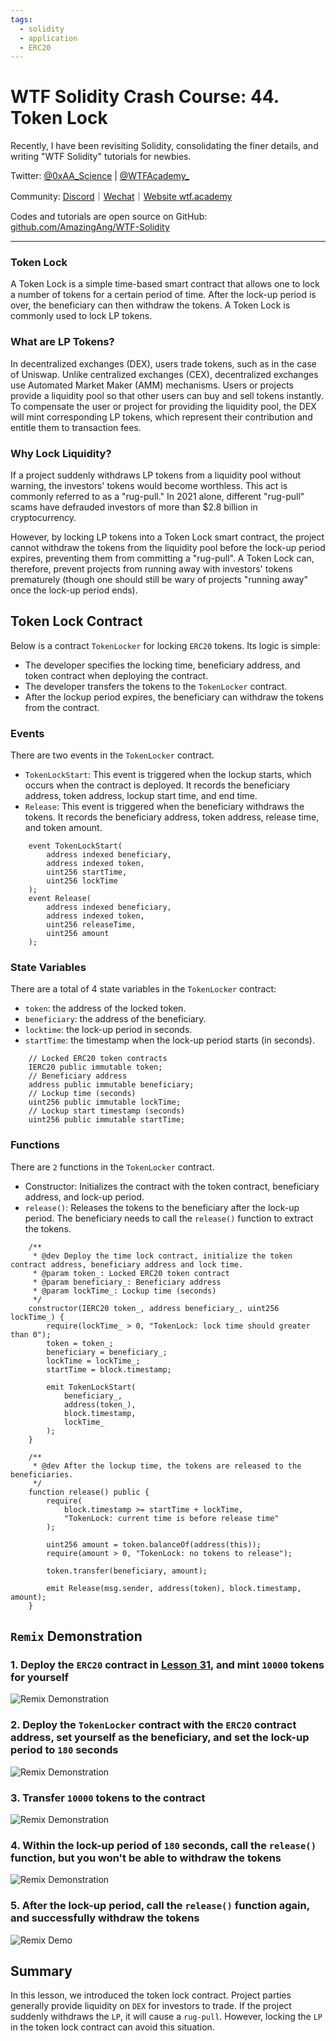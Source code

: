 ```yaml
---
tags:
  - solidity
  - application
  - ERC20
---
```


# WTF Solidity Crash Course: 44. Token Lock

Recently, I have been revisiting Solidity, consolidating the finer details, and writing "WTF Solidity" tutorials for newbies.

Twitter: [@0xAA_Science](https://twitter.com/0xAA_Science) | [@WTFAcademy_](https://twitter.com/WTFAcademy_)

Community: [Discord](https://discord.gg/5akcruXrsk)｜[Wechat](https://docs.google.com/forms/d/e/1FAIpQLSe4KGT8Sh6sJ7hedQRuIYirOoZK_85miz3dw7vA1-YjodgJ-A/viewform?usp=sf_link)｜[Website wtf.academy](https://wtf.academy)

Codes and tutorials are open source on GitHub: [github.com/AmazingAng/WTF-Solidity](https://github.com/AmazingAng/WTF-Solidity)

---

### Token Lock

A Token Lock is a simple time-based smart contract that allows one to lock a number of tokens for a certain period of time. After the lock-up period is over, the beneficiary can then withdraw the tokens. A Token Lock is commonly used to lock LP tokens.

### What are LP Tokens?

In decentralized exchanges (DEX), users trade tokens, such as in the case of Uniswap. Unlike centralized exchanges (CEX), decentralized exchanges use Automated Market Maker (AMM) mechanisms. Users or projects provide a liquidity pool so that other users can buy and sell tokens instantly. To compensate the user or project for providing the liquidity pool, the DEX will mint corresponding LP tokens, which represent their contribution and entitle them to transaction fees.

### Why Lock Liquidity?

If a project suddenly withdraws LP tokens from a liquidity pool without warning, the investors' tokens would become worthless. This act is commonly referred to as a "rug-pull." In 2021 alone, different "rug-pull" scams have defrauded investors of more than $2.8 billion in cryptocurrency.

However, by locking LP tokens into a Token Lock smart contract, the project cannot withdraw the tokens from the liquidity pool before the lock-up period expires, preventing them from committing a "rug-pull". A Token Lock can, therefore, prevent projects from running away with investors' tokens prematurely (though one should still be wary of projects "running away" once the lock-up period ends).

## Token Lock Contract

Below is a contract `TokenLocker` for locking `ERC20` tokens. Its logic is simple:

- The developer specifies the locking time, beneficiary address, and token contract when deploying the contract.
- The developer transfers the tokens to the `TokenLocker` contract.
- After the lockup period expires, the beneficiary can withdraw the tokens from the contract.

### Events

There are two events in the `TokenLocker` contract.

- `TokenLockStart`: This event is triggered when the lockup starts, which occurs when the contract is deployed. It records the beneficiary address, token address, lockup start time, and end time.
- `Release`: This event is triggered when the beneficiary withdraws the tokens. It records the beneficiary address, token address, release time, and token amount.

```solidity
    event TokenLockStart(
        address indexed beneficiary,
        address indexed token,
        uint256 startTime,
        uint256 lockTime
    );
    event Release(
        address indexed beneficiary,
        address indexed token,
        uint256 releaseTime,
        uint256 amount
    );
```

### State Variables

There are a total of 4 state variables in the `TokenLocker` contract:

- `token`: the address of the locked token.
- `beneficiary`: the address of the beneficiary.
- `locktime`: the lock-up period in seconds.
- `startTime`: the timestamp when the lock-up period starts (in seconds).

```solidity
    // Locked ERC20 token contracts
    IERC20 public immutable token;
    // Beneficiary address
    address public immutable beneficiary;
    // Lockup time (seconds)
    uint256 public immutable lockTime;
    // Lockup start timestamp (seconds)
    uint256 public immutable startTime;
```

### Functions

There are `2` functions in the `TokenLocker` contract.

- Constructor: Initializes the contract with the token contract, beneficiary address, and lock-up period.
- `release()`: Releases the tokens to the beneficiary after the lock-up period. The beneficiary needs to call the `release()` function to extract the tokens.

```solidity
    /**
     * @dev Deploy the time lock contract, initialize the token contract address, beneficiary address and lock time.
     * @param token_: Locked ERC20 token contract
     * @param beneficiary_: Beneficiary address
     * @param lockTime_: Lockup time (seconds)
     */
    constructor(IERC20 token_, address beneficiary_, uint256 lockTime_) {
        require(lockTime_ > 0, "TokenLock: lock time should greater than 0");
        token = token_;
        beneficiary = beneficiary_;
        lockTime = lockTime_;
        startTime = block.timestamp;

        emit TokenLockStart(
            beneficiary_,
            address(token_),
            block.timestamp,
            lockTime_
        );
    }

    /**
     * @dev After the lockup time, the tokens are released to the beneficiaries.
     */
    function release() public {
        require(
            block.timestamp >= startTime + lockTime,
            "TokenLock: current time is before release time"
        );

        uint256 amount = token.balanceOf(address(this));
        require(amount > 0, "TokenLock: no tokens to release");

        token.transfer(beneficiary, amount);

        emit Release(msg.sender, address(token), block.timestamp, amount);
    }
```

## `Remix` Demonstration

### 1. Deploy the `ERC20` contract in [Lesson 31](../31_ERC20/readme.md), and mint `10000` tokens for yourself

![`Remix` Demonstration](./img/44-2.png)

### 2. Deploy the `TokenLocker` contract with the `ERC20` contract address, set yourself as the beneficiary, and set the lock-up period to `180` seconds

![`Remix` Demonstration](./img/44-3.png)

### 3. Transfer `10000` tokens to the contract

![`Remix` Demonstration](./img/44-4.png)

### 4. Within the lock-up period of `180` seconds, call the `release()` function, but you won't be able to withdraw the tokens

![`Remix` Demonstration](./img/44-5.png)

### 5. After the lock-up period, call the `release()` function again, and successfully withdraw the tokens

![`Remix` Demo](./img/44-6.png)

## Summary

In this lesson, we introduced the token lock contract. Project parties generally provide liquidity on `DEX` for investors to trade. If the project suddenly withdraws the `LP`, it will cause a `rug-pull`. However, locking the `LP` in the token lock contract can avoid this situation.
